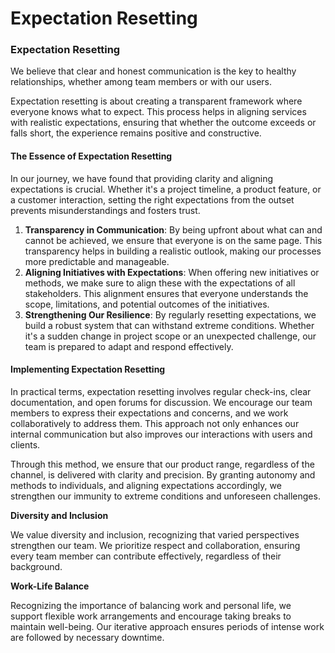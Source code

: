 # Expectation Resetting

### Expectation Resetting

We believe that clear and honest communication is the key to healthy relationships, whether among team members or with our users.

Expectation resetting is about creating a transparent framework where everyone knows what to expect. This process helps in aligning services with realistic expectations, ensuring that whether the outcome exceeds or falls short, the experience remains positive and constructive.

#### The Essence of Expectation Resetting

In our journey, we have found that providing clarity and aligning expectations is crucial. Whether it's a project timeline, a product feature, or a customer interaction, setting the right expectations from the outset prevents misunderstandings and fosters trust.

1. **Transparency in Communication**: By being upfront about what can and cannot be achieved, we ensure that everyone is on the same page. This transparency helps in building a realistic outlook, making our processes more predictable and manageable.
2. **Aligning Initiatives with Expectations**: When offering new initiatives or methods, we make sure to align these with the expectations of all stakeholders. This alignment ensures that everyone understands the scope, limitations, and potential outcomes of the initiatives.
3. **Strengthening Our Resilience**: By regularly resetting expectations, we build a robust system that can withstand extreme conditions. Whether it's a sudden change in project scope or an unexpected challenge, our team is prepared to adapt and respond effectively.

#### Implementing Expectation Resetting

In practical terms, expectation resetting involves regular check-ins, clear documentation, and open forums for discussion. We encourage our team members to express their expectations and concerns, and we work collaboratively to address them. This approach not only enhances our internal communication but also improves our interactions with users and clients.

Through this method, we ensure that our product range, regardless of the channel, is delivered with clarity and precision. By granting autonomy and methods to individuals, and aligning expectations accordingly, we strengthen our immunity to extreme conditions and unforeseen challenges.

**Diversity and Inclusion**

We value diversity and inclusion, recognizing that varied perspectives strengthen our team. We prioritize respect and collaboration, ensuring every team member can contribute effectively, regardless of their background.

**Work-Life Balance**

Recognizing the importance of balancing work and personal life, we support flexible work arrangements and encourage taking breaks to maintain well-being. Our iterative approach ensures periods of intense work are followed by necessary downtime.
